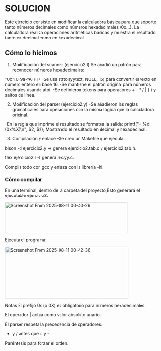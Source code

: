 # SOLUCION

Este ejercicio consiste en modificar la calculadora básica para que soporte tanto números decimales como números hexadecimales (0x...).
La calculadora realiza operaciones aritméticas básicas y muestra el resultado tanto en decimal como en hexadecimal.

## Cómo lo hicimos

1. Modificación del scanner (ejercicio2.l)
Se añadió un patrón para reconocer números hexadecimales:

"0x"[0-9a-fA-F]+
-Se usa strtol(yytext, NULL, 16) para convertir el texto en número entero en base 16.
-Se mantiene el patrón original para números decimales usando atoi.
-Se definieron tokens para operadores + - * / | ( ) y saltos de línea.

2. Modificación del parser (ejercicio2.y)
-Se añadieron las reglas gramaticales para operaciones con la misma lógica que la calculadora original.


-En la regla que imprime el resultado se formatea la salida:
printf("= %d (0x%X)\n", $2, $2);
Mostrando el resultado en decimal y hexadecimal.

3. Compilación y enlace
-Se creó un Makefile que ejecuta:

bison -d ejercicio2.y → genera ejercicio2.tab.c y ejercicio2.tab.h.

flex ejercicio2.l → genera lex.yy.c.

Compila todo con gcc y enlaza con la librería -lfl.

### Cómo compilar
En una terminal, dentro de la carpeta del proyecto,Esto generará el ejecutable ejercicio2.


<img width="401" height="101" alt="Screenshot From 2025-08-11 00-40-26" src="https://github.com/user-attachments/assets/c9158f45-6fed-42e4-8df9-7d694afb667f" />


Ejecuta el programa:

<img width="404" height="170" alt="Screenshot From 2025-08-11 00-42-36" src="https://github.com/user-attachments/assets/d9c24bfc-a43c-4c1b-9798-c8c6186ce1b5" />

Notas
El prefijo 0x (o 0X) es obligatorio para números hexadecimales.

El operador | actúa como valor absoluto unario.

El parser respeta la precedencia de operadores:

* y / antes que + y -.

Paréntesis para forzar el orden.

